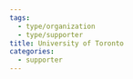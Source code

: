 ```yaml
---
tags:
  - type/organization
  - type/supporter
title: University of Toronto
categories:
  - supporter
---
```

